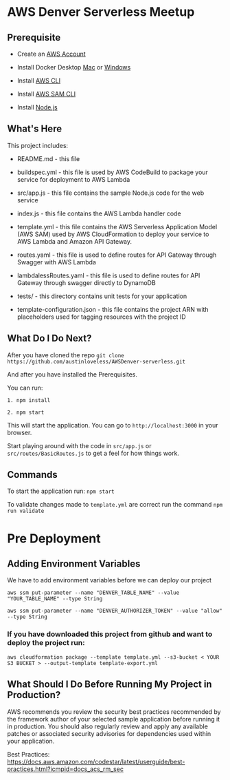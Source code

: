 AWS Denver Serverless Meetup
==============================================

Prerequisite
-----------
- Create an [AWS Account](https://aws.amazon.com/
)
- Install Docker Desktop [Mac](https://docs.docker.com/docker-for-mac/install/) or [Windows](https://docs.docker.com/docker-for-windows/install/)

- Install [AWS CLI](https://aws.amazon.com/cli/) 

- Install [AWS SAM CLI](https://docs.aws.amazon.com/serverless-application-model/latest/developerguide/serverless-sam-cli-install.html)

- Install [Node.js](https://nodejs.org/en/download/)


What's Here
-----------

This project includes:

* README.md - this file

* buildspec.yml - this file is used by AWS CodeBuild to package your service for deployment to AWS Lambda

* src/app.js - this file contains the sample Node.js code for the web service

* index.js - this file contains the AWS Lambda handler code

* template.yml - this file contains the AWS Serverless Application Model (AWS SAM) used
  by AWS CloudFormation to deploy your service to AWS Lambda and Amazon API
  Gateway.

* routes.yaml - this file is used to define routes for API Gateway through Swagger with AWS Lambda

* lambdalessRoutes.yaml - this file is used to define routes for API Gateway through swagger directly to DynamoDB

* tests/ - this directory contains unit tests for your application
* template-configuration.json - this file contains the project ARN with placeholders used for tagging resources with the project ID

What Do I Do Next?
------------------

After you have cloned the repo `git clone https://github.com/austinloveless/AWSDenver-serverless.git`

And after you have installed the Prerequisites.

You can run: 

    1. npm install

    2. npm start

This will start the application. You can go to `http://localhost:3000` in your browser. 

Start playing around with the code in `src/app.js` or `src/routes/BasicRoutes.js` to get a feel for how things work. 

Commands
--------

To start the application run: `npm start`

To validate changes made to `template.yml` are correct run the command `npm run validate`

# Pre Deployment

Adding Environment Variables
----- 

We have to add environment variables before we can deploy our project

`aws ssm put-parameter --name "DENVER_TABLE_NAME" --value "YOUR_TABLE_NAME" --type String`

`aws ssm put-parameter --name "DENVER_AUTHORIZER_TOKEN" --value "allow" --type String`


### If you have downloaded this project from github and want to deploy the project run: 

`aws cloudformation package --template template.yml --s3-bucket < YOUR S3 BUCKET > --output-template template-export.yml`


What Should I Do Before Running My Project in Production?
------------------

AWS recommends you review the security best practices recommended by the framework
author of your selected sample application before running it in production. You
should also regularly review and apply any available patches or associated security
advisories for dependencies used within your application.

Best Practices: https://docs.aws.amazon.com/codestar/latest/userguide/best-practices.html?icmpid=docs_acs_rm_sec
